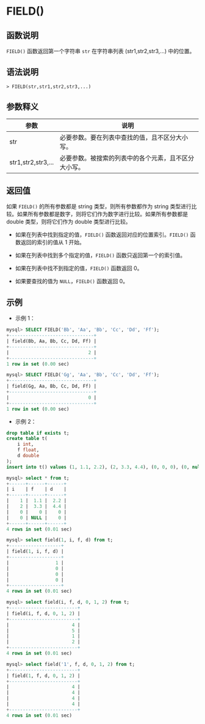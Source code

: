 # **FIELD()**

## **函数说明**

`FIELD()` 函数返回第一个字符串 `str` 在字符串列表 (str1,str2,str3,...) 中的位置。

## **语法说明**

```
> FIELD(str,str1,str2,str3,...)
```

## **参数释义**

|  参数   | 说明  |
|  ----  | ----  |
| str | 必要参数。要在列表中查找的值，且不区分大小写。 |
| str1,str2,str3,... | 必要参数。被搜索的列表中的各个元素，且不区分大小写。 |

## **返回值**

如果 `FIELD()` 的所有参数都是 string 类型，则所有参数都作为 string 类型进行比较。如果所有参数都是数字，则将它们作为数字进行比较。如果所有参数都是 double 类型，则将它们作为 double 类型进行比较。

- 如果在列表中找到指定的值，`FIELD()` 函数返回对应的位置索引。`FIELD()` 函数返回的索引的值从 1 开始。

- 如果在列表中找到多个指定的值，`FIELD()` 函数只返回第一个的索引值。

- 如果在列表中找不到指定的值，`FIELD()` 函数返回 0。

- 如果要查找的值为 `NULL`，`FIELD()` 函数返回 0。

## **示例**

- 示例 1：

```sql
mysql> SELECT FIELD('Bb', 'Aa', 'Bb', 'Cc', 'Dd', 'Ff');
+-------------------------------+
| field(Bb, Aa, Bb, Cc, Dd, Ff) |
+-------------------------------+
|                             2 |
+-------------------------------+
1 row in set (0.00 sec)

mysql> SELECT FIELD('Gg', 'Aa', 'Bb', 'Cc', 'Dd', 'Ff');
+-------------------------------+
| field(Gg, Aa, Bb, Cc, Dd, Ff) |
+-------------------------------+
|                             0 |
+-------------------------------+
1 row in set (0.00 sec)
```

- 示例 2：

```sql
drop table if exists t;
create table t(
    i int,
    f float,
    d double
);
insert into t() values (1, 1.1, 2.2), (2, 3.3, 4.4), (0, 0, 0), (0, null, 0);

mysql> select * from t;
+------+------+------+
| i    | f    | d    |
+------+------+------+
|    1 |  1.1 |  2.2 |
|    2 |  3.3 |  4.4 |
|    0 |    0 |    0 |
|    0 | NULL |    0 |
+------+------+------+
4 rows in set (0.01 sec)

mysql> select field(1, i, f, d) from t;
+-------------------+
| field(1, i, f, d) |
+-------------------+
|                 1 |
|                 0 |
|                 0 |
|                 0 |
+-------------------+
4 rows in set (0.01 sec)

mysql> select field(i, f, d, 0, 1, 2) from t;
+-------------------------+
| field(i, f, d, 0, 1, 2) |
+-------------------------+
|                       4 |
|                       5 |
|                       1 |
|                       2 |
+-------------------------+
4 rows in set (0.01 sec)

mysql> select field('1', f, d, 0, 1, 2) from t;
+-------------------------+
| field(1, f, d, 0, 1, 2) |
+-------------------------+
|                       4 |
|                       4 |
|                       4 |
|                       4 |
+-------------------------+
4 rows in set (0.01 sec)
```
